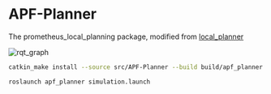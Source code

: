 # APF-Planner

The prometheus_local_planning package, modified from [local_planner](https://github.com/amov-lab/Prometheus/tree/v1.1/Modules/planning/local_planner)

![rqt_graph](https://github.com/HuaYuXiao/APF-Planner/tree/noetic-devel/log/2024-05-01/rosgraph.png)

```bash
catkin_make install --source src/APF-Planner --build build/apf_planner
```

```bash
roslaunch apf_planner simulation.launch
```
